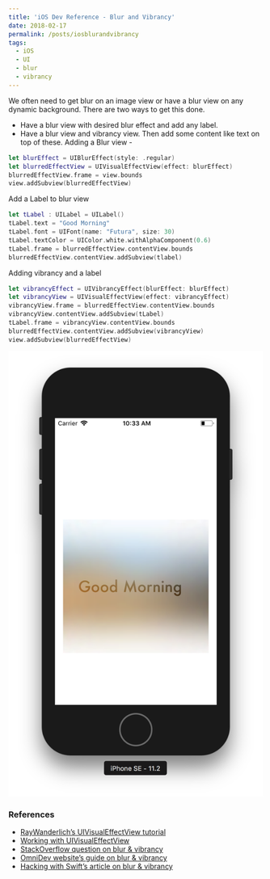 ```yaml
---
title: 'iOS Dev Reference - Blur and Vibrancy'
date: 2018-02-17
permalink: /posts/iosblurandvibrancy
tags:
  - iOS
  - UI
  - blur
  - vibrancy
---
```


We often need to get blur on an image view or have a blur view on any dynamic background. There are two ways to get this done.
- Have a blur view with desired blur effect and add any label.
- Have a blur view and vibrancy view. Then add some content like text on top of these.
Adding a Blur view -<br>

``` swift
let blurEffect = UIBlurEffect(style: .regular)
let blurredEffectView = UIVisualEffectView(effect: blurEffect)
blurredEffectView.frame = view.bounds
view.addSubview(blurredEffectView)
```

Add a Label to blur view

``` swift
let tLabel : UILabel = UILabel()
tLabel.text = "Good Morning"
tLabel.font = UIFont(name: "Futura", size: 30)
tLabel.textColor = UIColor.white.withAlphaComponent(0.6)
tLabel.frame = blurredEffectView.contentView.bounds
blurredEffectView.contentView.addSubview(tlabel)
```

Adding vibrancy and a label

``` swift
let vibrancyEffect = UIVibrancyEffect(blurEffect: blurEffect)
let vibrancyView = UIVisualEffectView(effect: vibrancyEffect)
vibrancyView.frame = blurredEffectView.contentView.bounds
vibrancyView.contentView.addSubview(tLabel)
tLabel.frame = vibrancyView.contentView.bounds
blurredEffectView.contentView.addSubview(vibrancyView)
view.addSubview(blurredEffectView)
```

<img src='/images/ios_blur.png'>

### References

- [RayWanderlich’s UIVisualEffectView tutorial](https://www.raywenderlich.com/178486/uivisualeffectview-tutorial-getting-started)
- [Working with UIVisualEffectView](https://ios8programminginswift.wordpress.com/2014/08/16/working-with-uivisualeffectview-blurview-coding/)
- [StackOverflow question on blur & vibrancy](https://stackoverflow.com/questions/28831372/how-to-add-uivibrancyeffect-to-an-existing-uilabel-iboutlet)
- [OmniDev website’s guide on blur & vibrancy](https://www.omnigroup.com/developer/how-to-make-text-in-a-uivisualeffectview-readable-on-any-background)
- [Hacking with Swift’s article on blur & vibrancy](https://www.hackingwithswift.com/example-code/uikit/how-to-add-blur-and-vibrancy-using-uivisualeffectview)
